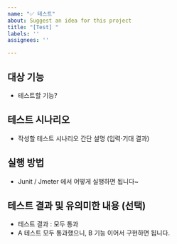 ```yaml
---
name: "✅ 테스트"
about: Suggest an idea for this project
title: "[Test] "
labels: ''
assignees: ''

---
```


## 대상 기능
- 테스트할 기능?

## 테스트 시나리오
- 작성할 테스트 시나리오 간단 설명 (입력·기대 결과)

## 실행 방법
- Junit / Jmeter 에서 어떻게 실행하면 됩니다~

## 테스트 결과 및 유의미한 내용 (선택)
- 테스트 결과 : 모두 통과
- A 테스트 모두 통과했으니, B 기능 이어서 구현하면 됩니다.
